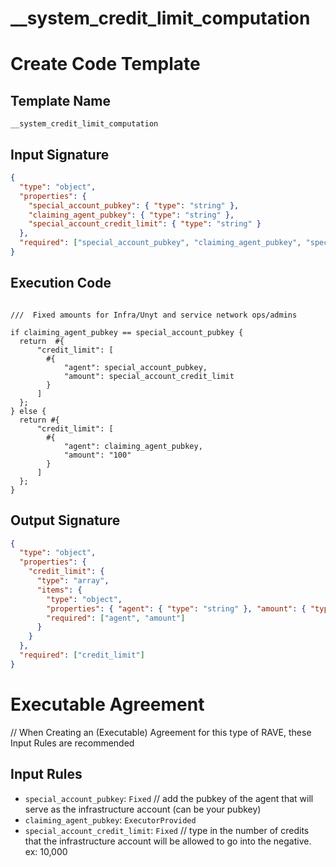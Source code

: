 # \_\_system_credit_limit_computation

# Create Code Template

## Template Name

```
__system_credit_limit_computation
```

## Input Signature

```json
{
  "type": "object",
  "properties": {
    "special_account_pubkey": { "type": "string" },
    "claiming_agent_pubkey": { "type": "string" },
    "special_account_credit_limit": { "type": "string" }
  },
  "required": ["special_account_pubkey", "claiming_agent_pubkey", "special_account_credit_limit"]
}
```

## Execution Code

```rhai

///  Fixed amounts for Infra/Unyt and service network ops/admins

if claiming_agent_pubkey == special_account_pubkey {
  return  #{
      "credit_limit": [
        #{
            "agent": special_account_pubkey,
            "amount": special_account_credit_limit
        }
      ]
  };
} else {
  return #{
      "credit_limit": [
        #{
            "agent": claiming_agent_pubkey,
            "amount": "100"
        }
      ]
  };
}

```

## Output Signature

```json
{
  "type": "object",
  "properties": {
    "credit_limit": {
      "type": "array",
      "items": {
        "type": "object",
        "properties": { "agent": { "type": "string" }, "amount": { "type": "string" } },
        "required": ["agent", "amount"]
      }
    }
  },
  "required": ["credit_limit"]
}
```

# Executable Agreement

// When Creating an (Executable) Agreement for this type of RAVE, these Input Rules are recommended

## Input Rules

- `special_account_pubkey`: `Fixed` // add the pubkey of the agent that will serve as the infrastructure account (can be your pubkey)
- `claiming_agent_pubkey`: `ExecutorProvided`
- `special_account_credit_limit`: `Fixed` // type in the number of credits that the infrastructure account will be allowed to go into the negative. ex: 10,000
